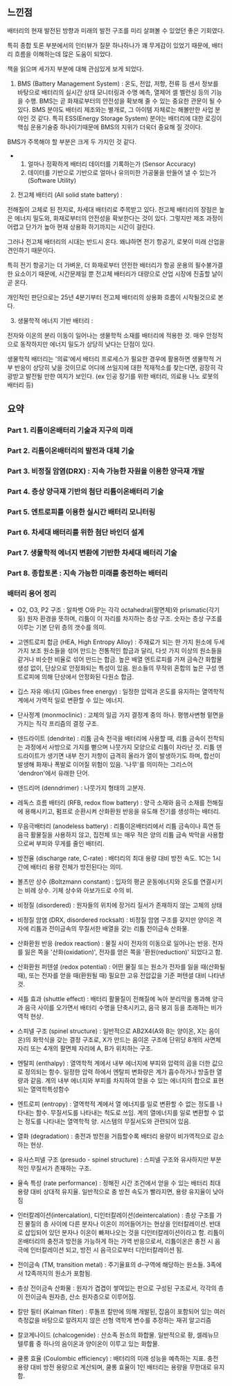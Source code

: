 ## 느낀점

배터리의 현재 발전된 방향과 미래의 발전 구조를 미리 살펴볼 수 있었던 좋은 기회였다.

특히 종합 토론 부분에서의 인터뷰가 질문 하나하나가 꽤 무게감이 있었기 때문에, 배터리 흐름을 이해하는데 많은 도움이 되었다.

책을 읽으며 세가지 부분에 대해 관심있게 보게 되었다.

1. BMS (Battery Management System) :
온도, 전압, 저항, 전류 등 센서 정보를 바탕으로 배터리의 실시간 상태 모니터링과 수명 예측, 열제어 셀 벨런싱 등의 기능을 수행. BMS는 곧 화재로부터의 안전성을 확보해 줄 수 있는 중요한 관문이 될 수 있다. BMS 분야도 배터리 제조와는 별개로, 그 아이템 자체로는 해볼만한 사업 분야인 것 같다. 특히 ESS(Energy Storage System) 분야는 배터리에 대한 로깅이 핵심 운용기술중 하나이기때문에 BMS의 지위가 더욱더 중요해 질 것이다. 

BMS가 주목해야 할 부분은 크게 두 가지인 것 같다.
- 1. 얼마나 정확하게 배터리 데이터를 기록하는가 (Sensor Accuracy)
  2. 데이터를 기반으로 기반으로 얼마나 유의미한 가공물을 만들어 낼 수 있는가 (Software Utility)

2. 전고체 배터리 (All solid state battery) :

전해질이 고체로 된 전지로, 차세대 배터리로 주목받고 있다. 전고체 배터리의 장점은 높은 에너지 밀도와, 화재로부터의 안전성을 확보한다는 것이 있다. 그렇지만 제조 과정이 어렵고 단가가 높아 현재 상용화 하기까지는 시간이 걸린다.

그러나 전고체 배터리의 시대는 반드시 온다. 왜냐하면 전기 항공기, 로봇이 미래 산업을 견인하기 때문이다.

특히 전기 항공기는 더 가벼운, 더 화재로부터 안전한 배터리가 항공 운용의 필수불가결한 요소이기 때문에, 시간문제일 뿐 전고체 배터리가 대량으로 산업 시장에 진출할 날이 곧 온다.

개인적인 판단으로는 25년 4분기부터 전고체 배터리의 상용화 흐름이 시작될것으로 본다.

3. 생물학적 에너지 기반 배터리 :

전자와 이온의 분리 이동이 일어나는 생물학적 소재를 배터리에 적용한 것. 매우 안정적으로 동작하지만 에너지 밀도가 상당히 낮다는 단점이 있다.

생물학적 배터리는 '의료'에서 배터리 프로세스가 필요한 경우에 활용하면 생물학적 거부 반응이 상당히 낮을 것이므로 어디에 쓰일지에 대한 적재적소를 찾는다면, 굉장히 각광받고 발전될 만한 여지가 보인다. (ex 인공 장기를 위한 배터리, 의료용 나노 로봇의 배터리 등)

## 요약
### Part 1. 리튬이온배터리 기술과 지구의 미래
### Part 2. 리튬이온배터리의 발전과 대체 기술
### Part 3. 비정질 암염(DRX) : 지속 가능한 자원을 이용한 양극재 개발
### Part 4. 층상 양극재 기반의 첨단 리튬이온배터리 기술
### Part 5. 엔트로피를 이용한 실시간 배터리 모니터링
### Part 6. 차세대 배터리를 위한 첨단 바인더 설계
### Part 7. 생물학적 에너지 변환에 기반한 차세대 배터리 기술
### Part 8. 종합토론 : 지속 가능한 미래를 충전하는 배터리
### 배터리 용어 정리
- O2, O3, P2 구조 : 알파벳 O와 P는 각각 octahedral(팔면체)와 prismatic(각기둥) 원자 환경을 뜻하며, 리튬이 이 자리를 차지하는 층상 구조. 숫자는 층상 구조를 이루는 기본 단위 층의 갯수를 의미.

- 고엔트로피 합금 (HEA, High Entropy Alloy) : 주재료가 되는 한 가지 원소에 두세 가지 보조 원소들을 섞어 만드는 전통적인 합금과 달리, 다섯 가지 이상의 원소들을 같거나 비슷한 비율로 섞어 만드는 합금. 높은 배열 엔트로피를 가져 금속간 화합물 생성 없이, 단상으로 안정화되는 특성이 있음. 원소들의 무작위 혼합의 높은 구성 엔트로피에 의해 단상에서 안정화된 다원소 합금.

- 깁스 자유 에너지 (Gibes free energy) : 일정한 압력과 온도를 유지하는 열역학적 계에서 가역적 일로 변환할 수 있는 에너지.

- 단사정계 (monmoclinic) : 고체의 일곱 가지 결정계 중의 하나. 평행사변형 밑면을 가지는 직각 프리즘의 결정 구조.

- 덴드라이트 (dendrite) : 리튬 금속 전극을 배터리에 사용할 때, 리튬 금속이 전착되는 과정에서 사방으로 가지를 뻗으며 나뭇가지 모양으로 리튬이 자라난 것. 리튬 덴드라이트가 생기면 내부 전기 저항이 급격히 올라가 열이 발생하기도 하며, 합선이 발생해 화재나 폭발로 이어질 위험이 있음. '나무'를 의미하는 그리스어 'dendron'에서 유래한 단어.

- 덴드리머 (denndrimer) : 나뭇가지 형태의 고분자.

- 레독스 흐름 배터리 (RFB, redox flow battery) : 양극 소재와 음극 소재를 전해질에 용해시키고, 펌프로 순환시켜 산화환원 반응을 유도해 전기를 생성하는 배터리.

- 무음극배터리 (anodeless battery) : 리튬이온배터리에서 리튬 금속이나 흑연 등 음극 활물질을 사용하지 않고, 집전체 또는 매우 적은 양의 리튬 금속 박막을 사용함으로써 부피와 무게를 줄인 배터리.

- 방전율 (discharge rate, C-rate) : 배터리의 최대 용량 대비 방전 속도. 1C는 1시간에 배터리 용량 전체가 방전된다는 의미.

- 볼츠만 상수 (Boltzmann constant) : 입자의 평균 운동에너지와 온도를 연결시키는 비례 상수. 기체 상수와 아보가드로 수의 비.

- 비정질 (disordered) : 원자들의 위치에 장거리 질서가 존재하지 않는 고체의 상태

- 비정질 암염 (DRX, disordered rocksalt) : 비정질 암염 구조를 갖지만 양이온 격자에 리튬과 전이금속의 무질서한 배열을 갖는 리튬 전이금속 산화물.

- 산화환원 반응 (redox reaction) : 물질 사이 전자의 이동으로 일어나는 반응. 전자를 잃은 쪽을 '산화(oxidation)', 전자를 얻은 쪽을 '환원(reduction)' 되었다고 함.

- 산화환원 퍼텐셜 (redox potential) : 어떤 물질 또는 원소가 전자를 잃을 때(산화될 때), 또는 전자를 얻을 때(환원될 때) 필요한 고유 전압값을 기준 퍼텐셜 대비 나타낸 것.

- 셔틀 효과 (shuttle effect) : 배터리 활물질이 전해질에 녹아 분리막을 통과해 양극과 음극 사이를 오가면서 배터리 수명을 단축시키고, 음극 붕괴 등을 초래하는 비가역적 현상.

- 스피넬 구조 (spinel structure) : 일반적으로 AB2X4(A와 B는 양이온, X는 음이온)의 화학식을 갖는 결정 구조로, X가 만드는 음이온 구조에 단위당 8개의 사면체 자리 또는 4개의 팔면체 자리에 A, B가 위치하는 구조.

- 엔탈피 (enthalpy) : 열역학적 계에서 내부 에너지에 부피와 압력의 곱을 더한 값으로 정의되는 함수. 일정한 압력 하에서 엔탈피 변화량은 계가 흡수하거나 방출한 열량과 같음. 계의 내부 에너지와 부피를 차지하여 얻을 수 있는 에너지의 합으로 표현되는 열역학특성함수

- 엔트로피 (entropy) : 열역학적 계에서 열 에너지를 일로 변환할 수 없는 정도를 나타내는 함수. 무질서도를 나타내는 척도로 쓰임. 계의 열에너지를 일로 변환할 수 없는 정도를 나타내는 열역학적 양. 시스템의 무질서도와 관련되어 있음.

- 열화 (degradation) : 충전과 방전을 거듭할수록 배터리 용량이 비가역적으로 감소하는 현상.

- 유사스피넬 구조 (presudo - spinel structure) : 스피넬 구조와 유사하지만 부분적인 무질서가 존재하는 구조.

- 율속 특성 (rate performance) : 정해진 시간 조건에서 얻을 수 있는 배터리 최대 용량 대비 상대적 유지율. 일반적으로 충 방전 속도가 빨라지면, 용량 유지율이 낮아짐

- 인터칼레이션(intercalation), 디인터칼레이션(deintercalation) : 층상 구조를 가진 물질의 층 사이에 다른 분자나 이온이 끼어들어가는 현상을 인터칼레이션. 반대로 삽입되어 있던 분자나 이온이 빠져나오는 것을 디인터칼레이션이라고 함. 리튬이온배터리의 충전과 방전을 가능하게 하는 가역 반응으로서, 리튬이온은 충전 시 음극에 인터칼레이션 되고, 방전 시 음극으로부터 디인터칼레이션 됨.

- 전이금속 (TM, transition metal) : 주기율표의 d-구역에 해당하는 원소들. 3족에서 12족까지의 원소가 포함됨.

- 층상 전이금속 산화물 : 원자가 겹겹이 쌓여있는 판으로 구성된 구조로서, 각각의 층이 전이금속 원자층, 산소 원자층으로 이루어짐.

- 칼만 필터 (Kalman filter) : 루돌프 칼만에 의해 개발된, 잡음이 포함되어 있는 여러 측정값을 바탕으로 알려지지 않은 선형 역학계 변수를 추정하는 재귀 알고리즘

- 칼코게나이드 (chalcogenide) : 산소족 원소의 화합물. 일반적으로 황, 셀레뉴므 텔루륨 중 하나의 음이온과 양이온이 이루고 있는 화합물.

- 쿨롱 효율 (Coulombic efficiency) : 배터리의 미래 성능을 예측하는 지표. 충전 용량 대비 방전 용량으로 계산되며, 쿨롱 효율이 1인 배터리는 용량을 무한대로 유지함.
